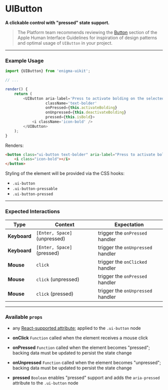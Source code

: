 # UIButton
__A clickable control with "pressed" state support.__

> The Platform team recommends reviewing the [Button](https://developer.apple.com/library/mac/documentation/UserExperience/Conceptual/OSXHIGuidelines/ControlsButtons.html#//apple_ref/doc/uid/20000957-CH48-SW2) section of the Apple Human Interface Guidelines for inspiration of design patterns and optimal usage of `UIButton` in your project.

---

### Example Usage

```js
import {UIButton} from 'enigma-uikit';

// ...

render() {
    return (
        <UIButton aria-label='Press to activate bolding on the selected text and new input.'
                  className='text-bolder'
                  onPressed={this.activateBolding}
                  onUnpressed={this.deactivateBolding}
                  pressed={this.isBold}>
            <i className='icon-bold' />
        </UIButton>
    );
}
```
Renders:
```html
<button class="ui-button text-bolder" aria-label="Press to activate bolding on the selected text and new input." aria-pressed="true">
    <i class="icon-bold"></i>
</button>
```

Styling of the element will be provided via the CSS hooks:

- `.ui-button`
- `.ui-button-pressable`
- `.ui-button-pressed`

---

### Expected Interactions

Type | Context | Expectation
---- | ------- | -----------
__Keyboard__ | `[Enter, Space]` (unpressed) | trigger the `onPressed` handler
__Keyboard__ | `[Enter, Space]` (pressed) | trigger the `onUnpressed` handler
__Mouse__ | `click` | trigger the `onClicked` handler
__Mouse__ | `click` (unpressed) | trigger the `onPressed` handler
__Mouse__ | `click` (pressed) | trigger the `onUnpressed` handler

---

### Available `props`

- any [React-supported attribute](https://facebook.github.io/react/docs/tags-and-attributes.html#html-attributes); applied to the `.ui-button` node

- __onClick__ `Function`
  called when the element receives a mouse click

- __onPressed__ `Function`
  called when the element becomes "pressed"; backing data must be updated to persist the state change

- __onUnpressed__ `Function`
  called when the element becomes "unpressed"; backing data must be updated to persist the state change

- __pressed__ `Boolean`
  enables "pressed" support and adds the `aria-pressed` attribute to the `.ui-button` node
